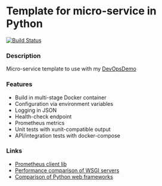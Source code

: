 # Template for micro-service in Python #
[![Build Status](https://dev.azure.com/butzist/DevOpsDemo/_apis/build/status/DevOpsDemoTF.DevOpsDemo-template-Python?branchName=master)](https://dev.azure.com/butzist/DevOpsDemo/_build/latest?definitionId=3&branchName=master)

### Description ###
Micro-service template to use with my [DevOpsDemo](https://github.com/butzist/DevOpsDemo)

### Features ###
* Build in multi-stage Docker container
* Configuration via environment variables
* Logging in JSON
* Health-check endpoint
* Prometheus metrics
* Unit tests with xunit-compatible output
* API/integration tests with docker-compose

### Links ###
* [Prometheus client lib](https://github.com/prometheus/client_python)
* [Performance comparison of WSGI servers](https://www.appdynamics.com/blog/engineering/a-performance-analysis-of-python-wsgi-servers-part-2/)
* [Comparison of Python web frameworks](https://fgimian.github.io/blog/2018/05/17/choosing-a-fast-python-api-framework/)